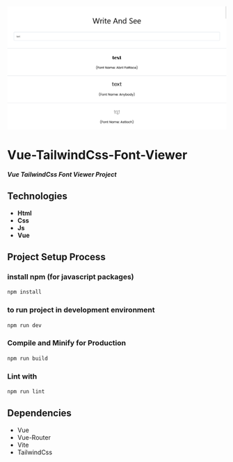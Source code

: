 ![vue_tailwindcss_font_viewer_1366x768_poster](./git-images/vue_tailwindcss_font_viewer_1366x768_poster.png)

# Vue-TailwindCss-Font-Viewer

***Vue TailwindCss Font Viewer Project***

## Technologies
* **Html**
* **Css**
* **Js**
* **Vue**

## Project Setup Process

### install npm (for javascript packages)
```sh
npm install
```

### to run project in development environment
```sh
npm run dev
```

### Compile and Minify for Production
```sh
npm run build
```

### Lint with
```sh
npm run lint
```

## Dependencies
* Vue
* Vue-Router
* Vite
* TailwindCss
